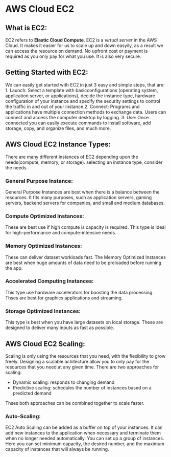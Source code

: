 # **AWS Cloud EC2**
## What is EC2:
   EC2 refers to **Elastic Cloud Compute**. EC2 is a *virtual server* in the AWS Cloud. It makes it easier for us to scale up and down easyily, as a result we can access the resource on demand.
   No upfront cost or payment is required as you only pay for what you use. It is also very secure.
  
## Getting Started with EC2:
   We can easily get started with EC2 in just 3 easy and simple steps, that are:
    1. Launch: Select a template with basicconfigurations (operating system, application server, or applications), decide the instance type, hardware configuration of your instance and specify the security settings to control the traffic in and out of your instance
    2. Connect: Programs and applications have multiple connection methods to exchange data. Users can connect and access the computer desktop by logging.
    3. Use: Once connected you can easily execute commands to install software, add storage, copy, and organize files, and much more.

## AWS Cloud EC2 Instance Types:
   There are many different instances of EC2 depending upon the needs(compute, memory, or storage). selecting an instance type, consider the needs.    
### General Purpose Instance:  
   General Purpose Instances are best when there is a balance between the resources. It fits many purposes, such as application servers, gaming servers, backend servers for companies, and small and medium databases.
### Compute Optimized Instances:
   These are best use if high compute is capacity is required. This type is ideal for high-performance and compute-intensive needs.
### Memory Optimized Instances:
   These can deliver dataset workloads fast. The Memory Optimized Instances are best when huge amounts of data need to be preloaded before running the app.
### Accelerated Computing Instances:
   This type use hardware accelerators for boosting the data processing. Thses are best for graphics applications and streaming.
### Storage Optimized Instances:
   This type is best when you have large datasets on local storage. These are designed to deliver many inputs as fast as possible.

## AWS Cloud EC2 Scaling:
   Scaling is only using the resources that you need, with the flexibility to grow freely. Designing a scalable achitecture allow you to only pay for the resources that you need at any given time.
   There are two approaches for scaling:
   - Dynamic scaling: responds to changing demand
   - Predictive scaling: schedules the number of instances based on a predicted demand
    
   Thses both approaches can be combined together to scale faster.
    
### Auto-Scaling:
   EC2 Auto Scaling can be added as a buffer on top of your instances. It can add new instances to the application when necessary and terminate them when no longer needed automatically.
   You can set up a group of instances. Here you can set minimum capacity, the desired number, and the maximum capacity of instances that will always be running.
